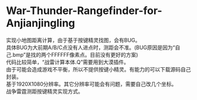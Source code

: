 # War-Thunder-Rangefinder-for-Anjianjingling
实现小地图距离计算，由于基于按键精灵找图，会有BUG。<br>
具体BUG为大前期A/B/C点没有人进点时，测距会不准。(BUG原因是因为“自己.bmp”是找的两个FFFFFF像素点。目前没有更好的方案)<br>
代码比较简单，“战雷计算本体.Q”需要用到大漠插件。<br>
由于可能会造成游戏不平衡，所以不提供按键小精灵。有能力的可以下载源码自己封装。<br>
基于1920X1080分辨率。其它分辨率可能会有问题，需要自己改几个坐标。<br>
战争雷霆测距按键精灵实现方式。<br>
